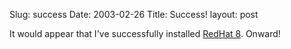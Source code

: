 Slug: success
Date: 2003-02-26
Title: Success!
layout: post

It would appear that I&#39;ve successfully installed <a href="http://www.redhat.com/software/linux/">RedHat 8</a>. Onward!
